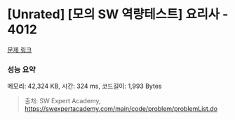 # [Unrated] [모의 SW 역량테스트] 요리사 - 4012 

[문제 링크](https://swexpertacademy.com/main/code/problem/problemDetail.do?contestProbId=AWIeUtVakTMDFAVH) 

### 성능 요약

메모리: 42,324 KB, 시간: 324 ms, 코드길이: 1,993 Bytes



> 출처: SW Expert Academy, https://swexpertacademy.com/main/code/problem/problemList.do
